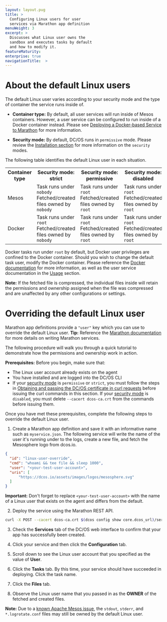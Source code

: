 ```yaml
---
layout: layout.pug
title: >
  Configuring Linux users for user
  services via Marathon app definition
menuWeight: 3
excerpt: >
  Discusses what Linux user owns the
  sandbox and executes tasks by default
  and how to modify it.
featureMaturity:
enterprise: true
navigationTitle:  >
---
```





# About the default Linux users

The default Linux user varies according to your security mode and the type of container the service runs inside of.

- **Container type:** By default, all user services will run inside of Mesos containers. However, a user service can be configured to run inside of a Docker container instead. Please see [Deploying a Docker-based Service to Marathon](/docs/1.8/usage/managing-services/application-basics/deploy-docker-app/) for more information.

- **Security mode:** By default, DC/OS runs in `permissive` mode. Please review the [Installation section](/docs/1.8/administration/installing/custom/configuration-parameters/#security) for more information on the `security` modes.

The following table identifies the default Linux user in each situation.

<table class="table">
  <tr>
    <th>
      Container type
    </th>
    <th>
      Security mode: strict
    </th>
    <th>
      Security mode: permissive
    </th>
    <th>
      Security mode: disabled
    </th>
  </tr>
  <tr>
    <td>
      Mesos
    </td>
    <td>
      Task runs under <code>nobody</code><br>
      Fetched/created files owned by <code>nobody</code>
    </td>
    <td>
      Task runs under <code>root</code><br>
      Fetched/created files owned by <code>root</code>
    </td>
    <td>
      Task runs under <code>root</code><br>
      Fetched/created files owned by <code>root</code>
    </td>
  </tr>
  <tr>
    <td>
      Docker
    </td>
    <td>
      Task runs under <code>root</code><br>
      Fetched/created files owned by <code>nobody</code>
    </td>
    <td>
      Task runs under <code>root</code><br>
      Fetched/created files owned by <code>root</code>
    </td>
    <td>
      Task runs under <code>root</code><br>
      Fetched/created files owned by <code>root</code>
    </td>
  </tr>
</table>

Docker tasks run under `root` by default, but Docker user privileges are confined to the Docker container. Should you wish to change the default task user, modify the Docker container. Please reference the [Docker documentation](https://docs.docker.com/engine/tutorials/dockerimages/) for more information, as well as the user service documentation in the [Usage](/docs/1.8/usage/) section.

**Note:** If the fetched file is compressed, the individual files inside will retain the permissions and ownership assigned when the file was compressed and are unaffected by any other configurations or settings.


# Overriding the default Linux user

Marathon app definitions provide a `"user"` key which you can use to override the default Linux user. **Tip:** Reference the [Marathon documentation](https://mesosphere.github.io/marathon/docs/) for more details on writing Marathon services.

The following procedure will walk you through a quick tutorial to demonstrate how the permissions and ownership work in action. 

**Prerequisites:** Before you begin, make sure that:

- The Linux user account already exists on the agent
- You have installed and are logged into the DC/OS CLI
- If your [security mode](/docs/1.8/administration/installing/custom/configuration-parameters/#security) is `permissive` or `strict`, you must follow the steps in [Obtaining and passing the DC/OS certificate in curl requests](/docs/1.8/administration/tls-ssl/get-cert/) before issuing the curl commands in this section. If your [security mode](/docs/1.8/administration/installing/custom/configuration-parameters/#security) is `disabled`, you must delete `--cacert dcos-ca.crt` from the commands before issuing them.

Once you have met these prerequisites, complete the following steps to override the default Linux user. 

1. Create a Marathon app definition and save it with an informative name such as `myservice.json`. The following service will write the name of the user it's running under to the logs, create a new file, and fetch the Mesosphere logo from dcos.io.

  ```json
  {
    "id": "linux-user-override",
    "cmd": "whoami && tee file && sleep 1000",
    "user": "<your-test-user-account>",
    "uris": [
        "https://dcos.io/assets/images/logos/mesosphere.svg"
    ]
  }
  ```
  **Important:** Don't forget to replace `<your-test-user-account>` with the name of a Linux user that exists on the agent and differs from the default.

2. Deploy the service using the Marathon REST API.

  ```bash
curl -X POST --cacert dcos-ca.crt $(dcos config show core.dcos_url)/service/marathon/v2/apps -d @myservice.json -H "Content-type: application/json" -H "Authorization: token=$(dcos config show core.dcos_acs_token)"
  ```

3. Check the **Services** tab of the DC/OS web interface to confirm that your app has successfully been created.

4. Click your service and then click the **Configuration** tab.

5. Scroll down to see the Linux user account that you specified as the value of **User**.

6. Click the **Tasks** tab. By this time, your service should have succeeded in deploying. Click the task name.

7. Click the **Files** tab.

8. Observe the Linux user name that you passed in as the **OWNER** of the fetched and created files.

**Note:** Due to a [known Apache Mesos issue](https://issues.apache.org/jira/browse/MESOS-6027), the `stdout`, `stderr`, and `*.logrotate.conf` files may still be owned by the default Linux user.



